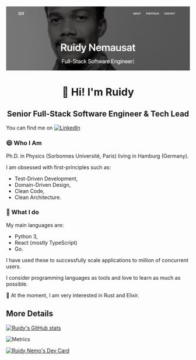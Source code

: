 [![Header](https://raw.githubusercontent.com/rjNemo/rjNemo/master/readme_header.png "Header")]([https://ruidyportfolio.herokuapp.com/](https://ruidy.onrender.com/))

# <center>👋 Hi! I'm Ruidy</center>

## <center>Senior Full-Stack Software Engineer & Tech Lead</center>

You can find me on [![LinkedIn][1.1]][1]

### 😄 Who I Am 

Ph.D. in Physics (Sorbonnes Université, Paris) living in Hamburg (Germany).

I am obsessed with first-principles such as: 
- Test-Driven Development, 
- Domain-Driven Design, 
- Clean Code,
- Clean Architecture.

### 💬 What I do

My main languages are: 
- Python 3, 
- React (mostly TypeScript)
- Go. 

I have used these to successfully scale applications to million of concurrent users.

I consider programming languages as tools and love to learn as much as possible. 

🌱 At the moment, I am very interested in Rust and Elixir.


## More Details

[![Ruidy's GitHub stats](https://github-readme-stats.vercel.app/api?username=rjnemo)](https://github.com/rjnemo)

![Metrics](https://metrics.lecoq.io/rjNemo?template=classic&languages=1&isocalendar=1&followup=1&activity=1&pagespeed=1&activity.limit=5&activity.days=14&activity.filter=all&isocalendar.duration=undefined&languages.colors=github&languages.threshold=0%25&pagespeed.url=.user.website&pagespeed.detailed=undefined&pagespeed.screenshot=undefined&config.timezone=Europe%2FBerlin&config.animated=true)

<a href="https://app.daily.dev/Ruidy"><img src="https://api.daily.dev/devcards/07a3fb633efc4ecf9e4fc4e79d549a61.png?r=wh4" width="400" alt="Ruidy Nemo's Dev Card"/></a>

<!-- Icons -->

[1.1]: https://raw.githubusercontent.com/MartinHeinz/MartinHeinz/master/linkedin-3-16.png "LinkedIn icon without padding"

<!-- Links to your social media accounts -->

[1]: https://www.linkedin.com/in/ruidy-nemausat/


